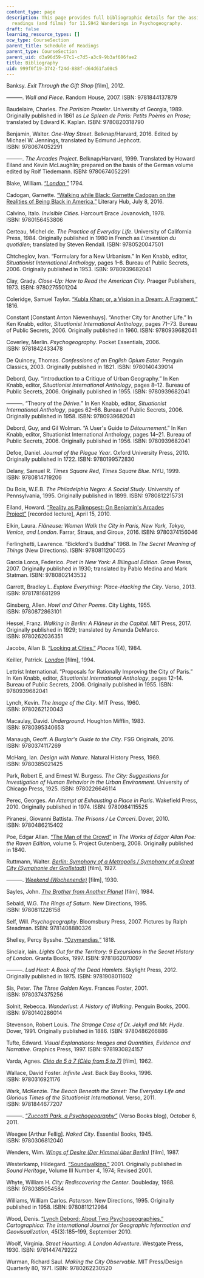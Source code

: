 ```yaml
---
content_type: page
description: This page provides full bibliographic details for the assigned and suggested
  readings (and films) for 11.S942 Wanderings in Psychogeography.
draft: false
learning_resource_types: []
ocw_type: CourseSection
parent_title: Schedule of Readings
parent_type: CourseSection
parent_uid: d3a96d59-67c1-c7d5-a3c9-9b3af686fae2
title: Bibliography
uid: 999f0f19-3742-f24d-888f-d64d61fa08c5
---
```

Banksy. *Exit Through the Gift Shop* \[film\], 2012.

———. *Wall and Piece*. Random House, 2007. ISBN: 9781844137879

Baudelaire, Charles. *The Parisian Prowler*. University of Georgia, 1989. Originally published in 1861 as *Le Spleen de Paris: Petits Poèms en Prose*; translated by Edward K. Kaplan. ISBN: 9780820318790

Benjamin, Walter. *One-Way Street*. Belknap/Harvard, 2016. Edited by Michael W. Jennings, translated by Edmund Jephcott. ISBN: 9780674052291

———. *The Arcades Project*. Belknap/Harvard, 1999. Translated by Howard Eiland and Kevin McLaughlin; prepared on the basis of the German volume edited by Rolf Tiedemann. ISBN: 9780674052291

Blake, William. [“*London*,”](https://www.poetryfoundation.org/poems/43673/london-56d222777e969) 1794. 

Cadogan, Garnette. [“Walking while Black: Garnette Cadogan on the Realities of Being Black in America,”](https://lithub.com/walking-while-black/) Literary Hub, July 8, 2016.

Calvino, Italo. *Invisible Cities*. Harcourt Brace Jovanovich, 1978. ISBN: 9780156453806

Certeau, Michel de. *The Practice of Everyday Life*. University of California Press, 1984. Originally published in 1980 in French as *L'invention du quotidien*; translated by Steven Rendall. ISBN: 9780520047501

Chtcheglov, Ivan. “Formulary for a New Urbanism.” In Ken Knabb, editor, *Situationist International Anthology*, pages 1–8. Bureau of Public Secrets, 2006. Originally published in 1953. ISBN: 9780939682041

Clay, Grady. *Close-Up: How to Read the American City*. Praeger Publishers, 1973. ISBN: 9780275501204  

Coleridge, Samuel Taylor. [“Kubla Khan; or, a Vision in a Dream: A Fragment,”](https://www.poetryfoundation.org/poems/43991/kubla-khan) 1816.

Constant \[Constant Anton Niewenhuys\]. “Another City for Another Life.” In Ken Knabb, editor, *Situationist International Anthology*, pages 71–73. Bureau of Public Secrets, 2006. Originally published in 1960. ISBN: 9780939682041

Coverley, Merlin. *Psychogeography*. Pocket Essentials, 2006. ISBN: 9781842433478

De Quincey, Thomas. *Confessions of an English Opium Eater*. Penguin Classics, 2003. Originally published in 1821. ISBN: 9780140439014

Debord, Guy. “Introduction to a Critique of Urban Geography.” In Ken Knabb, editor, *Situationist International Anthology*, pages 8–12. Bureau of Public Secrets, 2006. Originally published in 1955. ISBN: 9780939682041

———. “Theory of the *Dérive.*” In Ken Knabb, editor, *Situationist International Anthology*, pages 62–66. Bureau of Public Secrets, 2006. Originally published in 1958. ISBN: 9780939682041

Debord, Guy, and Gil Wolman. “A User's Guide to *Détournement*.” In Ken Knabb, editor, Situationist International Anthology, pages 14–21. Bureau of Public Secrets, 2006. Originally published in 1956. ISBN: 9780939682041

Defoe, Daniel. *Journal of the Plague Year*. Oxford University Press, 2010. Originally published in 1722. ISBN: 9780199572830

Delany, Samuel R. *Times Square Red, Times Square Blue*. NYU, 1999. ISBN: 9780814719206 

Du Bois, W.E.B. *The Philadelphia Negro: A Social Study*. University of Pennsylvania, 1995. Originally published in 1899. ISBN: 9780812215731

Eiland, Howard. [“Reality as Palimpsest: On Benjamin's Arcades Project”](https://soundcloud.com/cirucberkeley/reality-as-palimpsest-on-benjamins-arcades-project-howard-eiland-4152010) \[recorded lecture\], April 15, 2010.

Elkin, Laura. *Flâneuse: Women Walk the City in Paris, New York, Tokyo, Venice, and London*. Farrar, Straus, and Giroux, 2016. ISBN: 9780374156046

Ferlinghetti, Lawrence. “Bickford's Buddha” 1968. In *The Secret Meaning of Things* (New Directions). ISBN: 9780811200455

Garcia Lorca, Federico. *Poet in New York: A Bilingual Edition*. Grove Press, 2007. Originally published in 1930; translated by Pablo Medina and Mark Statman. ISBN: 9780802143532

Garrett, Bradley L. *Explore Everything: Place-Hacking the City*. Verso, 2013. ISBN: 9781781681299

Ginsberg, Allen. *Howl and Other Poems*. City Lights, 1955. ISBN: 9780872863101

Hessel, Franz. *Walking in Berlin: A Flâneur in the Capital*. MIT Press, 2017. Originally published in 1929; translated by Amanda DeMarco. ISBN: 9780262036351

Jacobs, Allan B. [“Looking at Cities.”](https://escholarship.org/uc/item/12x6z4vr) *Places* 1(4), 1984.

Keiller, Patrick. [*London*](https://www.imdb.com/title/tt0110377/) \[film\], 1994.

Lettrist International. “Proposals for Rationally Improving the City of Paris.” In Ken Knabb, editor, *Situationist International Anthology*, pages 12–14. Bureau of Public Secrets, 2006. Originally published in 1955. ISBN: 9780939682041

Lynch, Kevin. *The Image of the City*. MIT Press, 1960. ISBN: 9780262120043

Macaulay, David. *Underground*. Houghton Mifflin, 1983. ISBN: 9780395340653

Manaugh, Geoff. *A Burglar's Guide to the City*. FSG Originals, 2016. ISBN: 9780374117269

McHarg, Ian. *Design with Nature*. Natural History Press, 1969. ISBN: 9780385021425

Park, Robert E, and Ernest W. Burgess. *The City: Suggestions for Investigation of Human Behavior in the Urban Environment*. University of Chicago Press, 1925. ISBN: 9780226646114

Perec, Georges. *An Attempt at Exhausting a Place in Paris*. Wakefield Press, 2010. Originally published in 1974. ISBN: 9780984115525

Piranesi, Giovanni Battista. *The Prisons / Le Carceri*. Dover, 2010. ISBN: 9780486215402

Poe, Edgar Allan. [“The Man of the Crowd”](https://www.gutenberg.org/files/2151/2151-h/2151-h.htm) in *The Works of Edgar Allan Poe: the Raven Edition*, volume 5. Project Gutenberg, 2008. Originally published in 1840.

Ruttmann, Walter. [*Berlin: Symphony of a Metropolis / Symphony of a Great City (Symphonie der Großstadt)*](https://www.imdb.com/title/tt0017668/) \[film\], 1927.

———. [*Weekend (Wochenende)*](https://www.imdb.com/title/tt3251726/) \[film\], 1930.

Sayles, John. [*The* *Brother from Another Planet*](https://www.imdb.com/title/tt0087004/) \[film\], 1984.

Sebald, W.G. *The* *Rings of Saturn*. New Directions, 1995. ISBN: 9780811226158

Self, Will. *Psychogeography*. Bloomsbury Press, 2007. Pictures by Ralph Steadman. ISBN: 9781408880326

Shelley, Percy Bysshe. [“Ozymandias,”](https://www.poetryfoundation.org/poems/46565/ozymandias) 1818.

Sinclair, Iain. *Lights Out for the Territory: 9 Excursions in the Secret History of London*. Granta Books, 1997. ISBN: 9781862070097

———. *Lud Heat: A Book of the Dead Hamlets*. Skylight Press, 2012. Originally published in 1975. ISBN: 9781908011602

Sís, Peter. *The Three Golden Keys*. Frances Foster, 2001. ISBN: 9780374375256

Solnit, Rebecca. *Wanderlust: A History of Walking*. Penguin Books, 2000. ISBN: 9780140286014

Stevenson, Robert Louis. *The Strange Case of Dr. Jekyll and Mr. Hyde*. Dover, 1991. Originally published in 1886. ISBN: 9780486266886

Tufte, Edward. *Visual Explanations: Images and Quantities, Evidence and Narrative*. Graphics Press, 1997. ISBN: 9781930824157

Varda, Agnes. [*Cléo de 5 à 7 (Cléo from 5 to 7)*](https://www.imdb.com/title/tt0055852/) \[film\], 1962.

Wallace, David Foster. *Infinite Jest*. Back Bay Books, 1996. ISBN: 9780316921176

Wark, McKenzie. *The Beach Beneath the Street: The Everyday Life and Glorious Times of the Situationist International*. Verso, 2011. ISBN: 9781844677207

———. [“*Zuccotti Park, a Psychogeography”*](https://www.versobooks.com/blogs/735-mckenzie-wark-zuccotti-park-a-psychogeography) (Verso Books blog), October 6, 2011.

Weegee \[Arthur Fellig\]. *Naked City*. Essential Books, 1945. ISBN: 9780306812040

Wenders, Wim. [*Wings of Desire (Der Himmel über Berlin)*](https://www.imdb.com/title/tt0093191/) \[film\], 1987.

Westerkamp, Hildegard. [“Soundwalking,”](https://www.hildegardwesterkamp.ca/writings/writingsby/?post_id=13&title=soundwalking) 2001. Originally published in *Sound Heritage*, Volume III Number 4, 1974; Revised 2001.

Whyte, William H. *City: Rediscovering the Center*. Doubleday, 1988. ISBN: 9780385054584

Williams, William Carlos. *Paterson*. New Directions, 1995. Originally published in 1958. ISBN: 9780811212984

Wood, Denis. [“Lynch Debord: About Two Psychogeographies.”](https://krygier.owu.edu/krygier_html/geog_222/geog_222_lo/Lynch_Debord_Carto.45.3.003.pdf) *Cartographica: The International Journal for Geographic Information and Geovisualization*, 45(3):185–199, September 2010.

Woolf, Virginia. *Street Haunting: A London Adventure*. Westgate Press, 1930. ISBN: 9781447479222

Wurman, Richard Saul. *Making the City Observable*. MIT Press/Design Quarterly 80, 1971. ISBN: 9780262230520